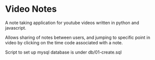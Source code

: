 Video Notes
==========
A note taking application for youtube videos written in python and javascript.

Allows sharing of notes between users, and jumping to specific point in video by clicking on the time code associated with a note.

Script to set up mysql database is under db/01-create.sql

